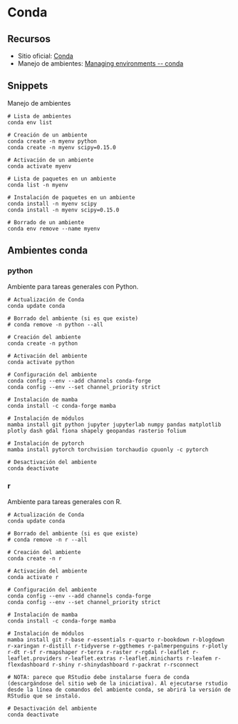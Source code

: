 # Conda

## Recursos
* Sitio oficial: [Conda](https://conda.io/)
* Manejo de ambientes: [Managing environments -- conda](https://docs.conda.io/projects/conda/en/latest/user-guide/tasks/manage-environments.html)

## Snippets
Manejo de ambientes

```shell
# Lista de ambientes
conda env list

# Creación de un ambiente
conda create -n myenv python
conda create -n myenv scipy=0.15.0

# Activación de un ambiente
conda activate myenv

# Lista de paquetes en un ambiente
conda list -n myenv

# Instalación de paquetes en un ambiente
conda install -n myenv scipy
conda install -n myenv scipy=0.15.0

# Borrado de un ambiente
conda env remove --name myenv
```

## Ambientes conda

### python
Ambiente para tareas generales con Python.

```shell
# Actualización de Conda
conda update conda

# Borrado del ambiente (si es que existe)
# conda remove -n python --all

# Creación del ambiente
conda create -n python

# Activación del ambiente
conda activate python

# Configuración del ambiente
conda config --env --add channels conda-forge
conda config --env --set channel_priority strict

# Instalación de mamba
conda install -c conda-forge mamba

# Instalación de módulos
mamba install git python jupyter jupyterlab numpy pandas matplotlib plotly dash gdal fiona shapely geopandas rasterio folium

# Instalación de pytorch
mamba install pytorch torchvision torchaudio cpuonly -c pytorch

# Desactivación del ambiente
conda deactivate
```

### r
Ambiente para tareas generales con R.

```shell
# Actualización de Conda
conda update conda

# Borrado del ambiente (si es que existe)
# conda remove -n r --all

# Creación del ambiente
conda create -n r

# Activación del ambiente
conda activate r

# Configuración del ambiente
conda config --env --add channels conda-forge
conda config --env --set channel_priority strict

# Instalación de mamba
conda install -c conda-forge mamba

# Instalación de módulos
mamba install git r-base r-essentials r-quarto r-bookdown r-blogdown r-xaringan r-distill r-tidyverse r-ggthemes r-palmerpenguins r-plotly r-dt r-sf r-rmapshaper r-terra r-raster r-rgdal r-leaflet r-leaflet.providers r-leaflet.extras r-leaflet.minicharts r-leafem r-flexdashboard r-shiny r-shinydashboard r-packrat r-rsconnect

# NOTA: parece que RStudio debe instalarse fuera de conda (descargándose del sitio web de la iniciativa). Al ejecutarse rstudio desde la línea de comandos del ambiente conda, se abrirá la versión de RStudio que se instaló.

# Desactivación del ambiente
conda deactivate
```

